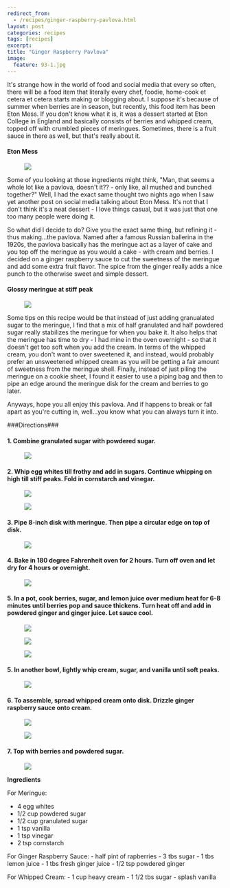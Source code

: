```yaml
---
redirect_from: 
  - /recipes/ginger-raspberry-pavlova.html
layout: post
categories: recipes
tags: [recipes]
excerpt: 
title: "Ginger Raspberry Pavlova"
image:
  feature: 93-1.jpg
---
```


It's strange how in the world of food and social media that every so often, there will be a food item that literally every chef, foodie, home-cook et cetera et cetera starts making or blogging about.  I suppose it's because of summer when berries are in season, but recently, this food item has been Eton Mess.  If you don't know what it is, it was a dessert started at Eton College in England and basically consists of berries and whipped cream, topped off with crumbled pieces of meringues.  Sometimes, there is a fruit sauce in there as well, but that's really about it.   

#### Eton Mess 
<figure> <img src='/images/93-2.jpg'> </figure>

Some of you looking at those ingredients might think, "Man, that seems a whole lot like a pavlova, doesn't it?? - only like, all mushed and bunched together?"  Well, I had the exact same thought two nights ago when I saw yet another post on social media talking about Eton Mess.  It's not that I don't think it's a neat dessert - I love things casual, but it was just that one too many people were doing it.

So what did I decide to do?  Give you the exact same thing, but refining it - thus making...the pavlova.  Named after a famous Russian ballerina in the 1920s, the pavlova basically has the meringue act as a layer of cake and you top off the meringue as you would a cake - with cream and berries.  I decided on a ginger raspberry sauce to cut the sweetness of the meringue and add some extra fruit flavor.  The spice from the ginger really adds a nice punch to the otherwise sweet and simple dessert.

#### Glossy meringue at stiff peak
<figure> <img src='/images/93-3.jpg'> </figure>

Some tips on this recipe would be that instead of just adding granualated sugar to the meringue, I find that a mix of half granulated and half powdered sugar really stabilizes the meringue for when you bake it.  It also helps that the meringue has time to dry - I had mine in the oven overnight - so that it doesn't get too soft when you add the cream.  In terms of the whipped cream, you don't want to over sweetened it, and instead, would probably prefer an unsweetened whipped cream as you will be getting a fair amount of sweetness from the meringue shell.  Finally, instead of just piling the meringue on a cookie sheet, I found it easier to use a piping bag and then to pipe an edge around the meringue disk for the cream and berries to go later.

Anyways, hope you all enjoy this pavlova.  And if happens to break or fall apart as you're cutting in, well...you know what you can always turn it into.

###Directions### 

#### 1. Combine granulated sugar with powdered sugar. 
<figure> <img src='/images/93-4.jpg'> </figure>

#### 2. Whip egg whites till frothy and add in sugars. Continue whipping on high till stiff peaks.  Fold in cornstarch and vinegar. 

<figure> <img src='/images/93-5.jpg'> </figure>

<figure> <img src='/images/93-6.jpg'> </figure>

#### 3. Pipe 8-inch disk with meringue.  Then pipe a circular edge on top of disk.  

<figure> <img src='/images/93-7.jpg'> </figure>

#### 4. Bake in 180 degree Fahrenheit oven for 2 hours.  Turn off oven and let dry for 4 hours or overnight.  

<figure> <img src='/images/93-8.jpg'> </figure>

#### 5. In a pot, cook berries, sugar, and lemon juice over medium heat for 6-8 minutes until berries pop and sauce thickens.  Turn heat off and add in powdered ginger and ginger juice.  Let sauce cool.
<figure> <img src='/images/93-9.jpg'> </figure>

<figure> <img src='/images/93-10.jpg'> </figure>

<figure> <img src='/images/93-11.jpg'> </figure>

#### 5. In another bowl, lightly whip cream, sugar, and vanilla until soft peaks.
<figure> <img src='/images/93-12.jpg'> </figure>

#### 6. To assemble, spread whipped cream onto disk.  Drizzle ginger raspberry sauce onto cream.

<figure> <img src='/images/93-13.jpg'> </figure>

<figure> <img src='/images/93-14.jpg'> </figure>

#### 7. Top with berries and powdered sugar.
<figure> <img src='/images/93-15.jpg'> </figure>

<section class='recipe'>
<p><strong>Ingredients</strong></p>

<p>For Meringue:</p>

<ul><li>4 egg whites</li><li>1/2 cup powdered sugar</li><li>1/2 cup granulated sugar</li><li>1 tsp vanilla</li><li>1 tsp vinegar</li><li>2 tsp cornstarch</li></ul>

<p>For Ginger Raspberry Sauce:
- half pint of rapberries
- 3 tbs sugar
- 1 tbs lemon juice
- 1 tbs fresh ginger juice
- 1/2 tsp powdered ginger</p>

<p>For Whipped Cream:
- 1 cup heavy cream
- 1 1/2 tbs sugar
- splash vanilla</p></section>